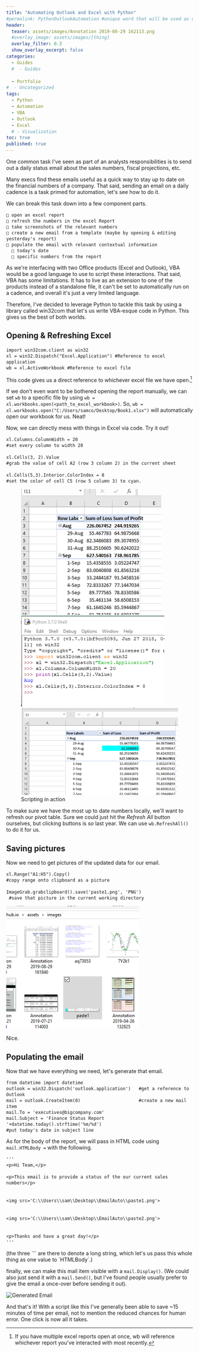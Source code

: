 ```yaml
---
title: "Automating Outlook and Excel with Python"
#permalink: PythonOutlookAutomation #unique word that will be used as url basesite.com/[word]
header:
  teaser: assets/images/Annotation 2019-08-29 162113.png
  #overlay_image: assets/images/[thing]
  overlay_filter: 0.3
  show_overlay_excerpt: false
categories:
  - Guides
  #  - Guides

  - Portfolio
#  - Uncategorized
tags:
  - Python
  - Automation
  - VBA
  - Outlook
  - Excel
  # - Visualization
toc: true
published: true
---
```


One common task I've seen as part of an analysts responsibilities is to send out a daily status email about the sales numbers, fiscal projections, etc.

Many execs find these emails useful as a quick way to stay up to date on the financial numbers of a company.
That said, sending an email on a daily cadence is a task primed for automation, let's see how to do it.

We can break this task down into a few component parts.

```
□ open an excel report
□ refresh the numbers in the excel Report
□ take screenshots of the relevant numbers
□ create a new email from a template (maybe by opening & editing yesterday's report)
□ populate the email with relevant contextual information
  □ today's date
  □ specific numbers from the report
```

As we're interfacing with two Office products (Excel and Outlook), VBA would be a good language to use to script these interactions.
That said, VBA has some limitations. It has to live as an extension to one of the products instead of a standalone file, it can't be set to automatically run on a cadence, and overall it's just a very limited language.

Therefore, I've decided to leverage Python to tackle this task by using a library called win32com that let's us write VBA-esque code in Python. This gives us the best of both worlds.


## Opening & Refreshing Excel

```
import win32com.client as win32
xl = win32.Dispatch("Excel.Application") #Reference to excel application
wb = xl.ActiveWorkbook #Reference to excel file
```
This code gives us a direct reference to whichever excel file we have open.[^reference]

If we don't even want to be bothered opening the report manually, we can set `wb` to a specific file by using `wb = xl.workbooks.open(<path_to_excel_workbook>)`.
So, `wb = xl.workbooks.open("C:/Users/samco/Desktop/Book1.xlsx")` will automatically open our workbook for us. Neat!

[^reference]: If you have multiple excel reports open at once, wb will reference whichever report you've interacted with most recently.

Now, we can directly mess with things in Excel via code. Try it out!
```
xl.Columns.ColumnWidth = 20             
#set every column to width 20

xl.Cells(3, 2).Value                     
#grab the value of cell A2 (row 3 column 2) in the current sheet

xl.Cells(5,3).Interior.ColorIndex = 8   
#set the color of cell C5 (row 5 column 3) to cyan.
```

<figure class="third">
<img src="../assets/images/Annotation 2019-08-29 161840.PNG">
<img src="../assets/images/Annotation 2019-08-29 162113.png">
<img src="../assets/images/Annotation 2019-08-29 162149.png">
<figcaption>Scripting in action</figcaption>
</figure>

To make sure we have the most up to date numbers locally, we'll want to refresh our pivot table. Sure we could just hit the _Refresh All_ button ourselves, but clicking buttons is _so_ last year. We can use `wb.RefreshAll()` to do it for us.




## Saving pictures

Now we need to get pictures of the updated data for our email.

```
xl.Range("A1:H5").Copy()                             
#copy range onto clipboard as a picture

ImageGrab.grabclipboard().save('paste1.png', 'PNG')  
 #save that picture in the current working directory
```

![Pasted Image](../assets/images/Annotation%202019-08-29%20164653.png)

Nice.

## Populating the email

Now that we have everything we need, let's generate that email.

```
from datetime import datetime
outlook = win32.Dispatch('outlook.application')   #get a reference to Outlook
mail = outlook.CreateItem(0)                      #create a new mail item
mail.To = 'executives@bigcompany.com'
mail.Subject = 'Finance Status Report '+datetime.today().strftime('%m/%d')  
#put today's date in subject line

```

As for the body of the report, we will pass in HTML code using `mail.HTMLBody =` with the following.

```
'''
<p>Hi Team,</p>

<p>This email is to provide a status of the our current sales numbers</p>


<img src='C:\\Users\\sam\\Desktop\\EmailAuto\\paste1.png'>


<img src='C:\\Users\\sam\\Desktop\\EmailAuto\\paste2.png'>


<p>Thanks and have a great day!</p>
'''
```
<figcaption>(the three `'` are there to denote a long string, which let's us pass this whole thing as one value to `HTMLBody`.)</figcaption>

finally, we can make this mail item visible with a `mail.Display()`.
(We could also just send it with a `mail.Send()`, but I've found people usually prefer to give the email a once-over before sending it out).

![Generated Email]({{site.url}}{{site.baseurl}}Annotation%202019-08-30%20094631.png)

And that's it! With a script like this I've generally been able to save ~15 minutes of time per email, not to mention the reduced chances for human error. One click is now all it takes.
